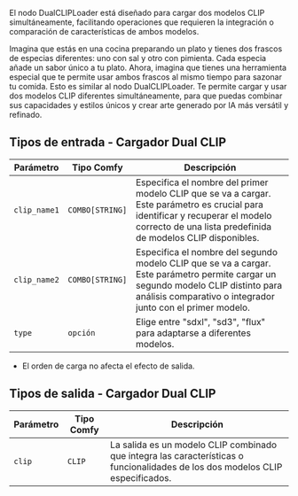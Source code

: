 El nodo DualCLIPLoader está diseñado para cargar dos modelos CLIP simultáneamente, facilitando operaciones que requieren la integración o comparación de características de ambos modelos.

Imagina que estás en una cocina preparando un plato y tienes dos frascos de especias diferentes: uno con sal y otro con pimienta. Cada especia añade un sabor único a tu plato. Ahora, imagina que tienes una herramienta especial que te permite usar ambos frascos al mismo tiempo para sazonar tu comida. Esto es similar al nodo DualCLIPLoader. Te permite cargar y usar dos modelos CLIP diferentes simultáneamente, para que puedas combinar sus capacidades y estilos únicos y crear arte generado por IA más versátil y refinado.

## Tipos de entrada - Cargador Dual CLIP

| Parámetro    | Tipo Comfy   | Descripción |
|--------------|--------------|-------------|
| `clip_name1` | `COMBO[STRING]` | Especifica el nombre del primer modelo CLIP que se va a cargar. Este parámetro es crucial para identificar y recuperar el modelo correcto de una lista predefinida de modelos CLIP disponibles. |
| `clip_name2` | `COMBO[STRING]` | Especifica el nombre del segundo modelo CLIP que se va a cargar. Este parámetro permite cargar un segundo modelo CLIP distinto para análisis comparativo o integrador junto con el primer modelo. |
| `type`       | `opción`     | Elige entre "sdxl", "sd3", "flux" para adaptarse a diferentes modelos. |

* El orden de carga no afecta el efecto de salida.

## Tipos de salida - Cargador Dual CLIP

| Parámetro | Tipo Comfy  | Descripción |
|-----------|-------------|-------------|
| `clip`    | `CLIP`      | La salida es un modelo CLIP combinado que integra las características o funcionalidades de los dos modelos CLIP especificados. |
